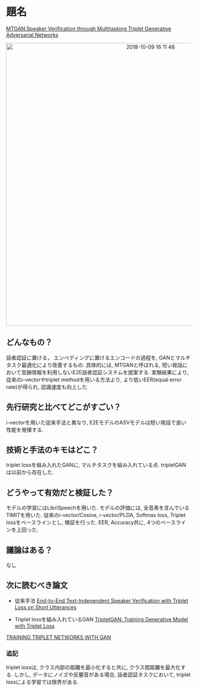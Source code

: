 # 題名
[MTGAN:Speaker Verification through Multitasking Triplet Generative Adversarial Networks](https://arxiv.org/pdf/1803.09059.pdf)

 <div align="center"><img width="772" alt="2018-10-09 16 11 48" src="https://user-images.githubusercontent.com/37444351/46652492-26dd0f80-cbde-11e8-8956-41c22ec6514e.png"></div>

## どんなもの？
話者認証に置ける， エンベディングに置けるエンコードの過程を, GANとマルチタスク最適化により改善するもの. 具体的には, MTGANと呼ばれる, 短い発話において音韻情報を利用しないE2E話者認証システムを提案する. 実験結果により, 従来のi-vectorやtriplet methodを用いる方法より, より低いEER(equal error rate)が得られ, 認識速度も向上した. 

## 先行研究と比べてどこがすごい？
i-vectorを用いた従来手法と異なり, E2EモデルのASVモデルは短い発話で良い性能を発揮する. 

## 技術と手法のキモはどこ？
triplet lossを組み入れたGANに, マルチタスクを組み入れている点. tripletGANは以前から存在した.

## どうやって有効だと検証した？
モデルの学習にはLibriSpeechを用いた. モデルの評価には, 全音素を含んでいるTIMITを用いた. 従来のi-vector/Cosine, i-vector/PLDA, Softmax loss, Triplet lossをベースラインとし, 検証を行った. EER, Accuracy共に, 4つのベースラインを上回った. 

## 議論はある？
なし

## 次に読むべき論文
- 従来手法
[End-to-End Text-Independent Speaker Verification with Triplet Loss on Short
Utterances](https://www.isca-speech.org/archive/Interspeech_2017/pdfs/1608.PDF)

- Triplet lossを組み入れているGAN
[TripletGAN: Training Generative Model with Triplet
Loss](https://arxiv.org/pdf/1711.05084.pdf)

[TRAINING TRIPLET
NETWORKS WITH GAN](https://arxiv.org/pdf/1704.02227.pdf)


### 追記
triplet lossは, クラス内部の距離を最小化すると共に, クラス間距離を最大化する. しかし, データにノイズや反響音がある場合, 話者認証タスクにおいて, triplet lossによる学習では限界がある. 
